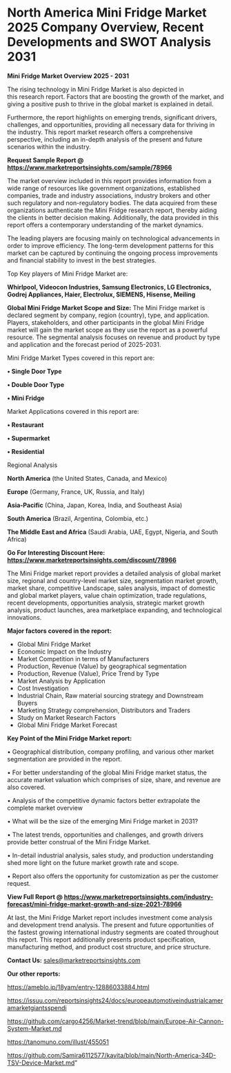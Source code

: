 # North America Mini Fridge Market 2025 Company Overview, Recent Developments and SWOT Analysis 2031

<Strong> Mini Fridge Market Overview 2025 - 2031</strong>

The rising technology in Mini Fridge Market is also depicted in this research report. Factors that are boosting the growth of the market, and giving a positive push to thrive in the global market is explained in detail.

Furthermore, the report highlights on emerging trends, significant drivers, challenges, and opportunities, providing all necessary data for thriving in the industry. This report market research offers a comprehensive perspective, including an in-depth analysis of the present and future scenarios within the industry.

<strong>Request Sample Report @ <a href=https://www.marketreportsinsights.com/sample/78966>https://www.marketreportsinsights.com/sample/78966</a></strong>

The market overview included in this report provides information from a wide range of resources like government organizations, established companies, trade and industry associations, industry brokers and other such regulatory and non-regulatory bodies. The data acquired from these organizations authenticate the Mini Fridge research report, thereby aiding the clients in better decision making. Additionally, the data provided in this report offers a contemporary understanding of the market dynamics.

The leading players are focusing mainly on technological advancements in order to improve efficiency. The long-term development patterns for this market can be captured by continuing the ongoing process improvements and financial stability to invest in the best strategies.

Top Key players of Mini Fridge Market are:

<strong>Whirlpool, Videocon Industries, Samsung Electronics, LG Electronics, Godrej Appliances, Haier, Electrolux, SIEMENS, Hisense, Meiling</strong>

<strong><b>Global Mini Fridge Market Scope and Size:</b></strong>
The Mini Fridge market is declared segment by company, region (country), type, and application. Players, stakeholders, and other participants in the global Mini Fridge market will gain the market scope as they use the report as a powerful resource. The segmental analysis focuses on revenue and product by type and application and the forecast period of 2025-2031.

Mini Fridge Market Types covered in this report are:

<strong>• Single Door Type

• Double Door Type

• Mini Fridge</strong>

Market Applications covered in this report are:

<strong>• Restaurant

• Supermarket

• Residential</strong> 

Regional Analysis

<strong>North America</strong> (the United States, Canada, and Mexico)

<strong>Europe</strong> (Germany, France, UK, Russia, and Italy)

<strong>Asia-Pacific</strong> (China, Japan, Korea, India, and Southeast Asia)

<strong>South America</strong> (Brazil, Argentina, Colombia, etc.)

<strong>The Middle East and Africa</strong> (Saudi Arabia, UAE, Egypt, Nigeria, and South Africa)

<strong>Go For Interesting Discount Here: <a href=https://www.marketreportsinsights.com/discount/78966>https://www.marketreportsinsights.com/discount/78966</a></strong>

The Mini Fridge market report provides a detailed analysis of global market size, regional and country-level market size, segmentation market growth, market share, competitive Landscape, sales analysis, impact of domestic and global market players, value chain optimization, trade regulations, recent developments, opportunities analysis, strategic market growth analysis, product launches, area marketplace expanding, and technological innovations.

<strong><b>Major factors covered in the report:</b></strong>
<ul>
  <li>Global Mini Fridge Market </li>
  <li>Economic Impact on the Industry</li>
  <li>Market Competition in terms of Manufacturers</li>
  <li>Production, Revenue (Value) by geographical segmentation</li>
  <li>Production, Revenue (Value), Price Trend by Type</li>
  <li>Market Analysis by Application</li>
  <li>Cost Investigation</li>
  <li>Industrial Chain, Raw material sourcing strategy and Downstream Buyers</li>
  <li>Marketing Strategy comprehension, Distributors and Traders</li>
  <li>Study on Market Research Factors</li>
  <li>Global Mini Fridge Market Forecast</li>
</ul>

<strong><b>Key Point of the Mini Fridge Market report:</b></strong>

• Geographical distribution, company profiling, and various other market segmentation are provided in the report.

• For better understanding of the global Mini Fridge market status, the accurate market valuation which comprises of size, share, and revenue are also covered.

• Analysis of the competitive dynamic factors better extrapolate the complete market overview

• What will be the size of the emerging Mini Fridge market in 2031?

• The latest trends, opportunities and challenges, and growth drivers provide better construal of the Mini Fridge Market.

• In-detail industrial analysis, sales study, and production understanding shed more light on the future market growth rate and scope.

• Report also offers the opportunity for customization as per the customer request.

<strong><b>View Full Report @ <a href=https://www.marketreportsinsights.com/industry-forecast/mini-fridge-market-growth-and-size-2021-78966>https://www.marketreportsinsights.com/industry-forecast/mini-fridge-market-growth-and-size-2021-78966</a></b></strong>


At last, the Mini Fridge Market report includes investment come analysis and development trend analysis. The present and future opportunities of the fastest growing international industry segments are coated throughout this report. This report additionally presents product specification, manufacturing method, and product cost structure, and price structure.

<strong>Contact Us:</strong>
sales@marketreportsinsights.com

<strong>Our other reports:</strong>

<a href=https://ameblo.jp/18yam/entry-12886033884.html>https://ameblo.jp/18yam/entry-12886033884.html</a>

<a href=https://issuu.com/reportsinsights24/docs/europeautomotiveindustrialcameramarketgiantsspendi>https://issuu.com/reportsinsights24/docs/europeautomotiveindustrialcameramarketgiantsspendi</a>

<a href=https://github.com/cargo4256/Market-trend/blob/main/Europe-Air-Cannon-System-Market.md>https://github.com/cargo4256/Market-trend/blob/main/Europe-Air-Cannon-System-Market.md</a>

<a href=https://tanomuno.com/illust/455051>https://tanomuno.com/illust/455051</a>

<a href=https://github.com/Samira6112577/kavita/blob/main/North-America-34D-TSV-Device-Market.md>https://github.com/Samira6112577/kavita/blob/main/North-America-34D-TSV-Device-Market.md</a>"
